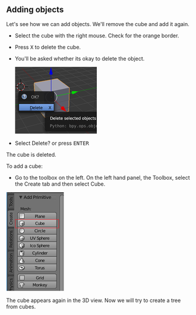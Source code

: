 ## Adding objects

Let's see how we can add objects. We'll remove the cube and add it again.

+ Select the cube with the right mouse. Check for the orange border.

+ Press <kbd>X</kbd> to delete the cube.

+ You'll be asked whether its okay to delete the object.

    ![Delete object](images/delete-object.png)

+ Select Delete? or press <kbd>ENTER</kbd>

The cube is deleted.

To add a cube:

+ Go to the toolbox on the left. On the left hand panel, the Toolbox, select the Create tab and then select Cube.

![Select cube](images/select-cube.png)

The cube appears again in the 3D view. Now we will try to create a tree from cubes.
